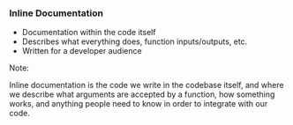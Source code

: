 ### Inline Documentation

* Documentation within the code itself <!-- .element: class="fragment" -->
* Describes what everything does, function inputs/outputs, etc. <!-- .element: class="fragment" -->
* Written for a developer audience <!-- .element: class="fragment" -->

Note:

Inline documentation is the code we write in the codebase itself, and where we describe what arguments are accepted by a function, how something works, and anything people need to know in order to integrate with our code.
